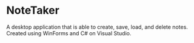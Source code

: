 # NoteTaker
A desktop application that is able to create, save, load, and delete notes.
Created using WinForms and C# on Visual Studio.
